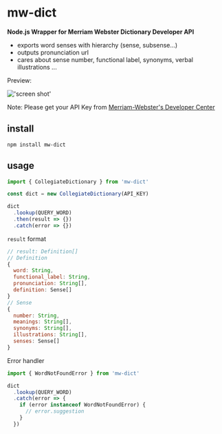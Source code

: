 # mw-dict

**Node.js Wrapper for Merriam Webster Dictionary Developer API**

* exports word senses with hierarchy (sense, subsense...)
* outputs pronunciation url
* cares about sense number, functional label, synonyms, verbal illustrations ...

Preview:

!['screen shot'](http://7d9o0k.com1.z0.glb.clouddn.com/mw_dict.png)

Note: Please get your API Key from [Merriam-Webster's Developer Center](http://www.dictionaryapi.com/)

## install

```shell
npm install mw-dict
```

## usage

```js
import { CollegiateDictionary } from 'mw-dict'

const dict = new CollegiateDictionary(API_KEY)

dict
  .lookup(QUERY_WORD)
  .then(result => {})
  .catch(error => {})
```

`result` format

```js
// result: Definition[]
// Definition
{
  word: String,
  functional_label: String,
  pronunciation: String[],
  definition: Sense[]
}
// Sense
{
  number: String,
  meanings: String[],
  synonyms: String[],
  illustrations: String[],
  senses: Sense[]
}
```

Error handler

```js
import { WordNotFoundError } from 'mw-dict'

dict
  .lookup(QUERY_WORD)
  .catch(error => {
    if (error instanceof WordNotFoundError) {
      // error.suggestion
    }
  })
```




